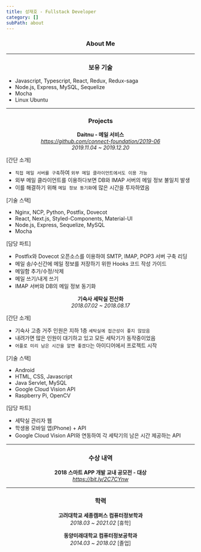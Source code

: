 ```yaml
---
title: 성재호 - Fullstack Developer
category: []
subPath: about
---
```


### <center>About Me</center>

---

### <center>보유 기술</center>

- Javascript, Typescript, React, Redux, Redux-saga
- Node.js, Express, MySQL, Sequelize
- Mocha
- Linux Ubuntu

---

### <center>Projects</center>

**<center>Daitnu - 메일 서비스</center>**
_<center>https://github.com/connect-foundation/2019-06</center>_
_<center>2019.11.04 ~ 2019.12.20</center>_

[간단 소개]

- `직접 메일 서버를 구축`하여 `외부 메일 클라이언트에서도 이용 가능`
- 외부 메일 클라이언트를 이용하다보면 DB와 IMAP 서버의 메일 정보 불일치 발생
- 이를 해결하기 위해 `메일 정보 동기화`에 많은 시간을 투자하였음

[기술 스택]

- Nginx, NCP, Python, Postfix, Dovecot
- React, Next.js, Styled-Components, Material-UI
- Node.js, Express, Sequelize, MySQL
- Mocha

[담당 파트]

- Postfix와 Dovecot 오픈소스를 이용하여 SMTP, IMAP, POP3 서버 구축 리딩
- 메일 송/수신간에 메일 정보를 저장하기 위한 Hooks 코드 작성 가이드
- 메일함 추가/수정/삭제
- 메일 쓰기/내게 쓰기
- IMAP 서버와 DB의 메일 정보 동기화

**<center>기숙사 세탁실 전산화</center>**
_<center>2018.07.02 ~ 2018.08.17</center>_

[간단 소개]

- 기숙사 고층 거주 인원은 지하 1층 `세탁실에 접근성이 좋지 않았음`
- 내려가면 많은 인원이 대기하고 있고 모든 세탁기가 동작중이었음
- `어플로 미리 남은 시간을 알면 좋겠다`는 아이디어에서 프로젝트 시작

[기술 스택]

- Android
- HTML, CSS, Javascript
- Java Servlet, MySQL
- Google Cloud Vision API
- Raspberry Pi, OpenCV

[담당 파트]

- 세탁실 관리자 웹
- 학생용 모바일 앱(Phone) + API
- Google Cloud Vision API와 연동하여 각 세탁기의 남은 시간 제공하는 API

---

### <center>수상 내역</center>

**<center>2018 스마트 APP 개발 교내 공모전 - 대상</center>**
_<center>https://bit.ly/2C7CYnw</center>_

---

### <center>학력</center>

**<center>고려대학교 세종캠퍼스 컴퓨터정보학과</center>**
_<center>2018.03 ~ 2021.02_ [휴학]</center>

**<center>동양미래대학교 컴퓨터정보공학과</center>**
_<center>2014.03 ~ 2018.02_ [졸업]</center>
